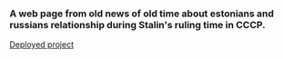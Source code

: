 ### A web page from old news of old time about estonians and russians relationship during Stalin's ruling time in CCCP.

<a href="https://nata1993.github.io/krestso/" target="_blank">Deployed project</a>
